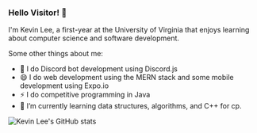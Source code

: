 ### Hello Visitor! 👋

I'm Kevin Lee, a first-year at the University of Virginia that enjoys learning about computer science and software development. 

Some other things about me:
- 💬 I do Discord bot development using Discord.js
- 😄 I do web development using the MERN stack and some mobile development using Expo.io
- ⚡ I do competitive programming in Java
- 🌱 I’m currently learning data structures, algorithms, and C++ for cp.

![Kevin Lee's GitHub stats](https://github-readme-stats.vercel.app/api?username=123kevinlee&count_private=true&show_icons=true&theme=buefy)

<!--
**123kevinlee/123kevinlee** is a ✨ _special_ ✨ repository because its `README.md` (this file) appears on your GitHub profile.

Here are some ideas to get you started:

- 🔭 I’m currently working on ...
- 🌱 I’m currently learning ...
- 👯 I’m looking to collaborate on ...
- 🤔 I’m looking for help with ...
- 💬 Ask me about ...
- 📫 How to reach me: ...
- 😄 Pronouns: ...
- ⚡ Fun fact: ...
-->
